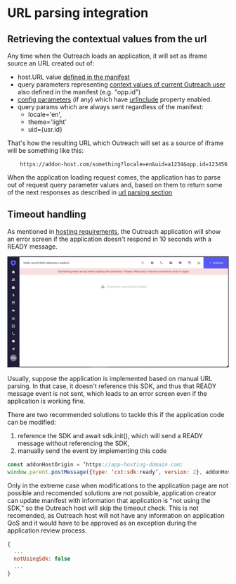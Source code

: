 # URL parsing integration

## Retrieving the contextual values from the url

Any time when the Outreach loads an application, it will set as iframe source an URL created out of:

- host.URL value [defined in the manifest](manifest.md#url)
- query parameters representing [context values of current Outreach user](manifest.md#context) also defined in the manifest (e.g. "opp.id")
- [config parameters](configuration.md) (if any) which have [urlInclude](configuration.md##urlinclude) property enabled.
- query params which are always sent regardless of the manifest:
  - locale='en',
  - theme='light'
  - uid={usr.id}

That's how the resulting URL which Outreach will set as a source of iframe will be something like this:

```http
    https://addon-host.com/something?locale=en&uid=a1234&opp.id=123456
```

When the application loading request comes, the application has to parse out of request query parameter values and, based on them to return some of the next responses as described in [url parsing section](url-parsing.md)

## Timeout handling

As mentioned in [hosting requirements](host-requirements.md#timeouts), the Outreach application will show an error screen if the application doesn't respond in 10 seconds with a READY message.

![alt text](assets/timeout-error.png "Timeout error screen")

Usually, suppose the application is implemented based on manual URL parsing. In that case, it doesn't reference this SDK, and thus that READY message event is not sent, which leads to an error screen even if the application is working fine.

There are two recommended solutions to tackle this if the application code can be modified:

1. reference the SDK and await sdk.init(), which will send a READY message without referencing the SDK,
2. manually send the event by implementing this code

```javascript
const addonHostOrigin = ‘https://app-hosting-domain.com;
window.parent.postMessage({type: ‘cxt:sdk:ready’, version: 2}, addonHostOrigin)
```

Only in the extreme case when modifications to the application page are not possible and recomended solutions are not possible, application creator can update manifest with information that application is "not using the SDK," so the Outreach host will skip the timeout check. This is not recomended, as Outreach host will not have any information on application QoS and it would have to be approved as an exception during the application review process.

```javascript
{
  ...
  notUsingSdk: false
  ...
} 
```
